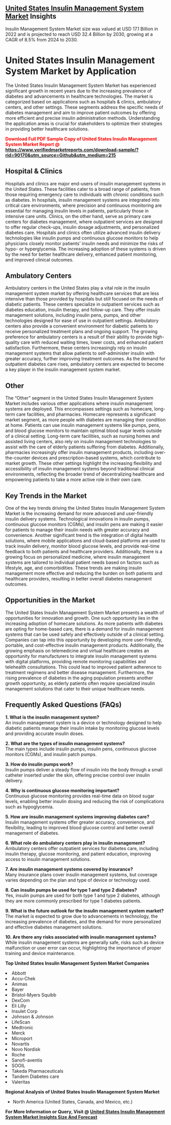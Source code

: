 <h2><a href="https://www.verifiedmarketreports.com/download-sample/?rid=90170&amp;utm_source=Github&amp;utm_medium=215" target="_blank">United States Insulin Management System Market</a> Insights</h2><p>Insulin Management System Market size was valued at USD 17.1 Billion in 2022 and is projected to reach USD 32.4 Billion by 2030, growing at a CAGR of 8.5% from 2024 to 2030.</p><p><h1>United States Insulin Management System Market by Application</h1><p>The United States Insulin Management System Market has experienced significant growth in recent years due to the increasing prevalence of diabetes and advancements in healthcare technologies. The market is categorized based on applications such as hospitals & clinics, ambulatory centers, and other settings. These segments address the specific needs of diabetes management and aim to improve patient outcomes by offering more efficient and precise insulin administration methods. Understanding the application areas is crucial for stakeholders to optimize their strategies in providing better healthcare solutions. <strong><p><span class=""><span style="color: #ff0000;"><strong>Download Full PDF Sample Copy of United States Insulin Management System Market Report</strong> @ </span><a href="https://www.verifiedmarketreports.com/download-sample/?rid=90170&amp;utm_source=Github&amp;utm_medium=215" target="_blank">https://www.verifiedmarketreports.com/download-sample/?rid=90170&amp;utm_source=Github&amp;utm_medium=215</a></span></p></strong></p><h2>Hospital & Clinics</h2><p>Hospitals and clinics are major end-users of insulin management systems in the United States. These facilities cater to a broad range of patients, from those requiring emergency care to individuals with chronic conditions such as diabetes. In hospitals, insulin management systems are integrated into critical care environments, where precision and continuous monitoring are essential for managing insulin levels in patients, particularly those in intensive care units. Clinics, on the other hand, serve as primary care centers for diabetes management, where outpatient services are designed to offer regular check-ups, insulin dosage adjustments, and personalized diabetes care. Hospitals and clinics often utilize advanced insulin delivery technologies like insulin pumps and continuous glucose monitors to help physicians closely monitor patients’ insulin needs and minimize the risks of hypo- or hyperglycemia. The increasing adoption of these systems is driven by the need for better healthcare delivery, enhanced patient monitoring, and improved clinical outcomes.</p><h2>Ambulatory Centers</h2><p>Ambulatory centers in the United States play a vital role in the insulin management system market by offering healthcare services that are less intensive than those provided by hospitals but still focused on the needs of diabetic patients. These centers specialize in outpatient services such as diabetes education, insulin therapy, and follow-up care. They offer insulin management solutions, including insulin pens, pumps, and other technologies designed for ease of use in outpatient settings. Ambulatory centers also provide a convenient environment for diabetic patients to receive personalized treatment plans and ongoing support. The growing preference for ambulatory centers is a result of their ability to provide high-quality care with reduced waiting times, lower costs, and enhanced patient satisfaction. Furthermore, these centers increasingly rely on insulin management systems that allow patients to self-administer insulin with greater accuracy, further improving treatment outcomes. As the demand for outpatient diabetes care rises, ambulatory centers are expected to become a key player in the insulin management system market.</p><h2>Other</h2><p>The “Other” segment in the United States Insulin Management System Market includes various other applications where insulin management systems are deployed. This encompasses settings such as homecare, long-term care facilities, and pharmacies. Homecare represents a significant market segment, as more people with diabetes are managing their condition at home. Patients can use insulin management systems like pumps, pens, and blood glucose monitors to maintain optimal blood sugar levels outside of a clinical setting. Long-term care facilities, such as nursing homes and assisted living centers, also rely on insulin management technologies to assist with the care of elderly patients suffering from diabetes. Additionally, pharmacies increasingly offer insulin management products, including over-the-counter devices and prescription-based systems, which contribute to market growth. These other settings highlight the increasing flexibility and accessibility of insulin management systems beyond traditional clinical environments, reflecting the broader trend of decentralizing healthcare and empowering patients to take a more active role in their own care.</p><h2>Key Trends in the Market</h2><p>One of the key trends driving the United States Insulin Management System Market is the increasing demand for more advanced and user-friendly insulin delivery systems. Technological innovations in insulin pumps, continuous glucose monitors (CGMs), and insulin pens are making it easier for patients to manage their insulin needs with greater accuracy and convenience. Another significant trend is the integration of digital health solutions, where mobile applications and cloud-based platforms are used to track insulin delivery, monitor blood glucose levels, and provide real-time feedback to both patients and healthcare providers. Additionally, there is a growing focus on personalized medicine, where insulin management systems are tailored to individual patient needs based on factors such as lifestyle, age, and comorbidities. These trends are making insulin management more effective and reducing the burden on both patients and healthcare providers, resulting in better overall diabetes management outcomes.</p><h2>Opportunities in the Market</h2><p>The United States Insulin Management System Market presents a wealth of opportunities for innovation and growth. One such opportunity lies in the increasing adoption of homecare solutions. As more patients with diabetes are opting for home-based care, there is a demand for insulin management systems that can be used safely and effectively outside of a clinical setting. Companies can tap into this opportunity by developing more user-friendly, portable, and cost-effective insulin management products. Additionally, the growing emphasis on telemedicine and virtual healthcare creates an opportunity for manufacturers to integrate insulin management systems with digital platforms, providing remote monitoring capabilities and telehealth consultations. This could lead to improved patient adherence to treatment regimens and better disease management. Furthermore, the rising prevalence of diabetes in the aging population presents another growth opportunity, as elderly patients often require specialized insulin management solutions that cater to their unique healthcare needs.</p><h2>Frequently Asked Questions (FAQs)</h2><p><strong>1. What is the insulin management system?</strong><br> An insulin management system is a device or technology designed to help diabetic patients manage their insulin intake by monitoring glucose levels and providing accurate insulin doses.</p><p><strong>2. What are the types of insulin management systems?</strong><br>The main types include insulin pumps, insulin pens, continuous glucose monitors (CGMs), and insulin patch pumps.</p><p><strong>3. How do insulin pumps work?</strong><br>Insulin pumps deliver a steady flow of insulin into the body through a small catheter inserted under the skin, offering precise control over insulin delivery.</p><p><strong>4. Why is continuous glucose monitoring important?</strong><br>Continuous glucose monitoring provides real-time data on blood sugar levels, enabling better insulin dosing and reducing the risk of complications such as hypoglycemia.</p><p><strong>5. How are insulin management systems improving diabetes care?</strong><br>Insulin management systems offer greater accuracy, convenience, and flexibility, leading to improved blood glucose control and better overall management of diabetes.</p><p><strong>6. What role do ambulatory centers play in insulin management?</strong><br>Ambulatory centers offer outpatient services for diabetes care, including insulin therapy, glucose monitoring, and patient education, improving access to insulin management solutions.</p><p><strong>7. Are insulin management systems covered by insurance?</strong><br>Many insurance plans cover insulin management systems, but coverage varies depending on the plan and type of device or technology used.</p><p><strong>8. Can insulin pumps be used for type 1 and type 2 diabetes?</strong><br>Yes, insulin pumps are used for both type 1 and type 2 diabetes, although they are more commonly prescribed for type 1 diabetes patients.</p><p><strong>9. What is the future outlook for the insulin management system market?</strong><br>The market is expected to grow due to advancements in technology, the increasing prevalence of diabetes, and the demand for more personalized and effective diabetes management solutions.</p><p><strong>10. Are there any risks associated with insulin management systems?</strong><br>While insulin management systems are generally safe, risks such as device malfunction or user error can occur, highlighting the importance of proper training and device maintenance.</p></p><p><strong>Top United States Insulin Management System Market Companies</strong></p><div data-test-id=""><p><li>Abbott</li><li> Accu-Chek</li><li> Animas</li><li> Bayer</li><li> Bristol-Myers Squibb</li><li> DexCom</li><li> Eli Lilly</li><li> Insulet Corp</li><li> Johnson & Johnson</li><li> LifeScan</li><li> Medtronic</li><li> Merck</li><li> Microport</li><li> Novartis</li><li> Novo Nordisk</li><li> Roche</li><li> Sanofi-aventis</li><li> SOOIL</li><li> Takeda Pharmaceuticals</li><li> Tandem Diabetes care</li><li> Valeritas</li></p><div><strong>Regional Analysis of&nbsp;United States Insulin Management System Market</strong></div><ul><li dir="ltr"><p dir="ltr">North America&nbsp;(United States, Canada, and Mexico, etc.)</p></li></ul><p><strong>For More Information or Query, Visit @&nbsp;</strong><strong><a href="https://www.verifiedmarketreports.com/product/global-insulin-management-system-market-growth-2019-2024/?utm_source=Github&amp;utm_medium=215" target="_blank">United States Insulin Management System Market Insights Size And Forecast</a></strong></p></div>
